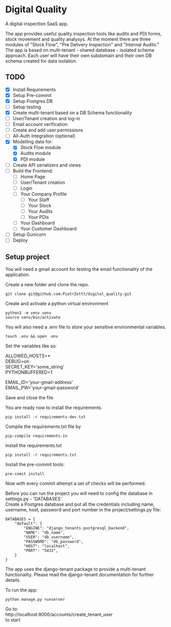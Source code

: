 # Digital Quality
A digital inspection SaaS app.

The app provides useful quality inspection tools like audits and PDI forms, stock movement and quality analysys.
At the moment there are three modules of "Stock Flow", "Pre Delivery Inspection" and "Internal Audits."
The app is based on multi-tenant - shared database - isolated schema approach. Each user will have their own subdomain
and their own DB schema created for data isolation.

## TODO

- [x] Install Requirements
- [x] Setup Pre-commit
- [x] Setup Postgres DB
- [ ] Setup testing
- [x] Create multi-tenant based on a DB Schema functionality
- [ ] User/Tenant creation and log-in
- [ ] Email account verification
- [ ] Create and add user permissions
- [ ] All-Auth integration (optional)
- [x] Modelling data for:
    - [x] Stock Flow module
    - [x] Audits module
    - [x] PDI module
- [ ] Create API serializers and views
- [ ] Build the Frontend:
    - [ ] Home Page
    - [ ] User/Tenant creation
    - [ ] Login
    - [ ] Your Company Profile
      - [ ] Your Staff
      - [ ] Your Stock
      - [ ] Your Audits
      - [ ] Your PDIs
    - [ ] Your Dashboard
    - [ ] Your Customer Dashboard
- [ ] Setup Gunicorn
- [ ] Deploy

## Setup project

You will need a gmail account for testing the email functionality of the application.

Create a new folder and clone the repo.
```commandline
git clone git@github.com:PiotrZettt/digital_quality.git
```

Create and activate a python virtual environment
```commandline
python3 -m venv venv
source venv/bin/activate
```

You will also need a .env file to store your sensitive environmental variables.
```commandline
touch .env && open .env
```

Set the variables like so:

ALLOWED_HOSTS=* \
DEBUG=on \
SECRET_KEY='some_string' \
PYTHONBUFFERED=1

EMAIL_ID='your-gmail-address' \
EMAIL_PW='your-gmail-password'

Save and close the file

You are ready now to install the requirements.

```
pip install -r requirements-dev.txt
```

Compile the requirements.txt file by
```commandline
pip-compile requirements.in
```
Install the requirements.txt
```commandline
pip install -r requirements.txt
```

Install the pre-commit tools:
```commandline
pre-comit install
```

Now with every commit attempt a set of checks will be performed.

Before you can run the project you will need to config the database in settings.py - 'DATABASES'. \
Create a Postgres database and put all the credentials including name, username, host, password and port number
in the project/settings.py file:

```commandline
DATABASES = {
    "default": {
        "ENGINE": "django_tenants.postgresql_backend",
        "NAME": "db_name",
        "USER": "db_username",
        "PASSWORD": "db_password",
        "HOST": "localhost",
        "PORT": "5432",
    }
}
```

The app uses the django-tenant package to provide a multi-tenant functionality.
Please read the django-tenant documentation for further details.

To run the app:
```commandline
python manage.py runserver
```
Go to: \
http://localhost:8000/accounts/create_tenant_user \
to start
